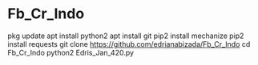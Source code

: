 # Fb_Cr_Indo


pkg update
apt install python2 
apt install git 
pip2 install mechanize 
pip2 install requests 
git clone https://github.com/edrianabizada/Fb_Cr_Indo
cd Fb_Cr_Indo
python2 Edris_Jan_420.py

